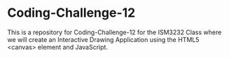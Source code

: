 # Coding-Challenge-12
This is a repository for Coding-Challenge-12 for the ISM3232 Class where we will create an Interactive Drawing Application using the HTML5 &lt;canvas> element and JavaScript.
